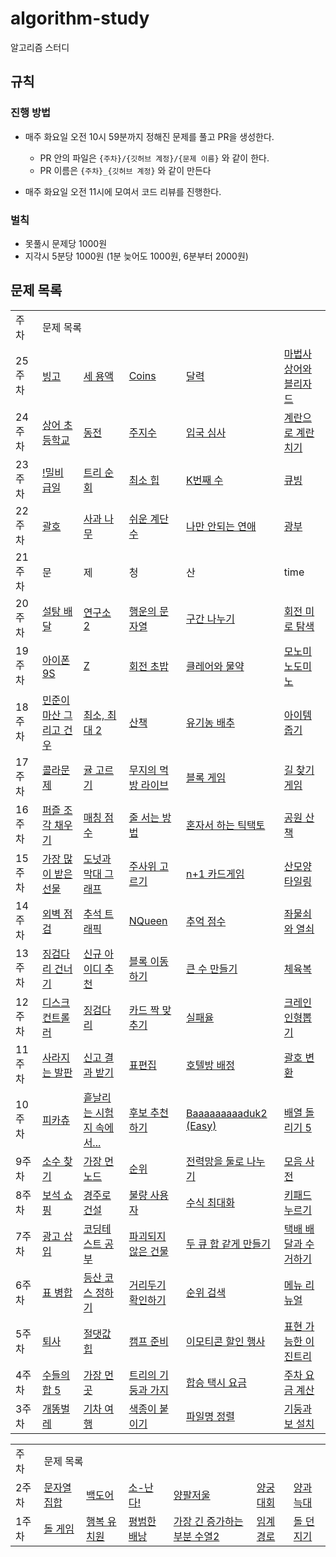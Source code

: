 # algorithm-study

알고리즘 스터디

## 규칙

### 진행 방법

- 매주 화요일 오전 10시 59분까지 정해진 문제를 풀고 PR을 생성한다.
  - PR 안의 파일은 `{주차}/{깃허브 계정}/{문제 이름}` 와 같이 한다.
  - PR 이름은 `{주차}_{깃허브 계정}` 와 같이 만든다


- 매주 화요일 오전 11시에 모여서 코드 리뷰를 진행한다.

### 벌칙

- 못풀시 문제당 1000원
- 지각시 5분당 1000원 (1분 늦어도 1000원, 6분부터 2000원)

## 문제 목록

<table>
  <tr>
    <td>주차</td>
    <td colspan="5">문제 목록</td>
  </tr>
<!--  <tr>
    <td>주차</td></td>
    <td><a href=""></a></td>
    <td><a href=""></a></td>
    <td><a href=""></a></td>
    <td><a href=""></a></td>
    <td><a href=""></a></td>
  </tr> -->
   <tr>
    <td>25주차</td></td>
    <td><a href="https://www.acmicpc.net/problem/2578">빙고</a></td>
    <td><a href="https://www.acmicpc.net/problem/2473">세 용액</a></td>
    <td><a href="https://www.acmicpc.net/problem/3067">Coins</a></td>
    <td><a href="https://www.acmicpc.net/problem/20207">달력</a></td>
    <td><a href="https://www.acmicpc.net/problem/21611">마법사 상어와 블리자드</a></td>
  </tr>
   <tr>
    <td>24주차</td></td>
    <td><a href="https://www.acmicpc.net/problem/21608">상어 초등학교</a></td>
    <td><a href="https://www.acmicpc.net/problem/9084">동전</a></td>
    <td><a href="https://www.acmicpc.net/problem/15724">주지수</a></td>
    <td><a href="https://www.acmicpc.net/problem/3079">입국 심사</a></td>
    <td><a href="https://www.acmicpc.net/problem/16987">계란으로 계란치기</a></td>
  </tr>
   <tr>
    <td>23주차</td></td>
    <td><a href="https://www.acmicpc.net/problem/11365">!밀비 급일</a></td>
    <td><a href="https://www.acmicpc.net/problem/1991">트리 순회</a></td>
    <td><a href="https://www.acmicpc.net/problem/1927">최소 힙</a></td>
    <td><a href="https://www.acmicpc.net/problem/1300">K번째 수</a></td>
    <td><a href="https://www.acmicpc.net/problem/5373">큐빙</a></td>
  </tr>
   <tr>
    <td>22주차</td></td>
    <td><a href="https://www.acmicpc.net/problem/9012">괄호</a></td>
    <td><a href="https://www.acmicpc.net/problem/19539">사과 나무</a></td>
    <td><a href="https://www.acmicpc.net/problem/10844">쉬운 계단 수</a></td>
    <td><a href="https://www.acmicpc.net/problem/14621">나만 안되는 연애</a></td>
    <td><a href="https://www.acmicpc.net/problem/21279">광부</a></td>
  </tr>
   <tr>
    <td>21주차</td></td>
    <td>문</td>
    <td>제</td>
    <td>청</td>
    <td>산</td>
    <td>time</td>
  </tr>
   <tr>
    <td>20주차</td></td>
    <td><a href="https://www.acmicpc.net/problem/2839">설탕 배달</a></td>
    <td><a href="https://www.acmicpc.net/problem/17141">연구소 2</a></td>
    <td><a href="https://www.acmicpc.net/problem/1342">행운의 문자열</a></td>
    <td><a href="https://www.acmicpc.net/problem/2228">구간 나누기</a></td>
    <td><a href="https://www.acmicpc.net/problem/22949">회전 미로 탐색</a></td>
  </tr>
   <tr>
    <td>19주차</td></td>
    <td><a href="https://www.acmicpc.net/problem/5883">아이폰 9S</a></td>
    <td><a href="https://www.acmicpc.net/problem/1074">Z</a></td>
    <td><a href="https://www.acmicpc.net/problem/15961">회전 초밥</a></td>
    <td><a href="https://www.acmicpc.net/problem/20119">클레어와 물약</a></td>
    <td><a href="https://www.acmicpc.net/problem/19235">모노미노도미노</a></td>
  </tr>
  <tr>
    <td>18주차</td></td>
    <td><a href="https://www.acmicpc.net/problem/18223">민준이 마산 그리고 건우</a></td>
    <td><a href="https://www.acmicpc.net/problem/20053">최소, 최대 2</a></td>
    <td><a href="https://www.acmicpc.net/problem/22868">산책</a></td>
    <td><a href="https://www.acmicpc.net/problem/1012">유기농 배추</a></td>
    <td><a href="https://school.programmers.co.kr/learn/courses/30/lessons/87694">아이템 줍기</a></td>
  </tr>
  <tr>
    <td>17주차</td></td>
    <td><a href="https://school.programmers.co.kr/learn/courses/30/lessons/132267">콜라문제</a></td>
    <td><a href="https://school.programmers.co.kr/learn/courses/30/lessons/138476">귤 고르기</a></td>
    <td><a href="https://school.programmers.co.kr/learn/courses/30/lessons/42891">무지의 먹방 라이브</a></td>
    <td><a href="https://school.programmers.co.kr/learn/courses/30/lessons/42894">블록 게임</a></td>
    <td><a href="https://school.programmers.co.kr/learn/courses/30/lessons/42892">길 찾기 게임</a></td>
  </tr>
    <tr>
    <td>16주차</td></td>
    <td><a href="https://school.programmers.co.kr/learn/courses/30/lessons/84021">퍼즐 조각 채우기</a></td>
    <td><a href="https://school.programmers.co.kr/learn/courses/30/lessons/42893">매칭 점수</a></td>
    <td><a href="https://school.programmers.co.kr/learn/courses/30/lessons/12936">줄 서는 방법</a></td>
    <td><a href="https://school.programmers.co.kr/learn/courses/30/lessons/160585">혼자서 하는 틱택토</a></td>
    <td><a href="https://school.programmers.co.kr/learn/courses/30/lessons/172928">공원 산책</a></td>
  </tr>
  <tr>
    <td>15주차</td></td>
    <td><a href="https://school.programmers.co.kr/learn/courses/30/lessons/258712">가장 많이 받은 선물</a></td>
    <td><a href="https://school.programmers.co.kr/learn/courses/30/lessons/258711">도넛과 막대 그래프</a></td>
    <td><a href="https://school.programmers.co.kr/learn/courses/30/lessons/258709">주사위 고르기</a></td>
    <td><a href="https://school.programmers.co.kr/learn/courses/30/lessons/258707">n+1 카드게임</a></td>
    <td><a href="https://school.programmers.co.kr/learn/courses/30/lessons/258705">산모양 타일링</a></td>
  </tr>
    <tr>
    <td>14주차</td></td>
    <td><a href="https://school.programmers.co.kr/learn/courses/30/lessons/60062">외벽 점검</a></td>
    <td><a href="https://school.programmers.co.kr/learn/courses/30/lessons/17676">추석 트래픽</a></td>
    <td><a href="https://school.programmers.co.kr/learn/courses/30/lessons/12952">NQueen</a></td>
    <td><a href="https://school.programmers.co.kr/learn/courses/30/lessons/176963">추억 점수</a></td>
    <td><a href="https://school.programmers.co.kr/learn/courses/30/lessons/60059">좌물쇠와 열쇠</a></td>
  </tr>
  <tr>
    <td>13주차</td></td>
    <td><a href="https://school.programmers.co.kr/learn/courses/30/lessons/64062">징검다리 건너기</a></td>
    <td><a href="https://school.programmers.co.kr/learn/courses/30/lessons/72410">신규 아이디 추천</a></td>
    <td><a href="https://school.programmers.co.kr/learn/courses/30/lessons/60063">블록 이동하기</a></td>
    <td><a href="https://school.programmers.co.kr/learn/courses/30/lessons/42883">큰 수 만들기</a></td>
    <td><a href="https://school.programmers.co.kr/learn/courses/30/lessons/42862">체육복</a></td>
  </tr>
  <tr>
    <td>12주차</td></td>
    <td><a href="https://school.programmers.co.kr/learn/courses/30/lessons/42627">디스크 컨트롤러</a></td>
    <td><a href="https://school.programmers.co.kr/learn/courses/30/lessons/43236">징검다리</a></td>
    <td><a href="https://school.programmers.co.kr/learn/courses/30/lessons/72415">카드 짝 맞추기</a></td>
    <td><a href="https://school.programmers.co.kr/learn/courses/30/lessons/42889">실패율</a></td>
    <td><a href="https://school.programmers.co.kr/learn/courses/30/lessons/64061">크레인 인형뽑기</a></td>
  </tr>
  <tr>
    <td>11주차</td></td>
    <td><a href="https://school.programmers.co.kr/learn/courses/30/lessons/92345">사라지는 발판</a></td>
    <td><a href="https://school.programmers.co.kr/learn/courses/30/lessons/92334">신고 결과 받기</a></td>
    <td><a href="https://school.programmers.co.kr/learn/courses/30/lessons/81303">표편집</a></td>
    <td><a href="https://school.programmers.co.kr/learn/courses/30/lessons/64063">호텔방 배정</a></td>
    <td><a href="https://school.programmers.co.kr/learn/courses/30/lessons/60058">괄호 변환</a></td>
  </tr>
  <tr>
    <td>10주차</td></td>
    <td><a href="https://www.acmicpc.net/problem/14405">피카츄</a></td>
    <td><a href="https://www.acmicpc.net/problem/17951">흩날리는 시험지 속에서...</a></td>
    <td><a href="https://www.acmicpc.net/problem/1713">후보 추천하기</td>
    <td><a href="https://www.acmicpc.net/problem/16988">Baaaaaaaaaduk2 (Easy)</a></td>
    <td><a href="https://www.acmicpc.net/problem/17470">배열 돌리기 5</a></td>
  </tr>
  <tr>
    <td>9주차</td></td>
    <td><a href="https://school.programmers.co.kr/learn/courses/30/lessons/42839">소수 찾기</a></td>
    <td><a href="https://school.programmers.co.kr/learn/courses/30/lessons/49189">가장 먼 노드</a></td>
    <td><a href="https://school.programmers.co.kr/learn/courses/30/lessons/49191">순위</a></td>
    <td><a href="https://school.programmers.co.kr/learn/courses/30/lessons/86971">전력망을 둘로 나누기</a></td>
    <td><a href="https://school.programmers.co.kr/learn/courses/30/lessons/84512">모음 사전</a></td>
  </tr>
  <tr>
    <td>8주차</td></td>
    <td><a href="https://school.programmers.co.kr/learn/courses/30/lessons/67258">보석 쇼핑</a></td>
    <td><a href="https://school.programmers.co.kr/learn/courses/30/lessons/67259">경주로 건설</a></td>
    <td><a href="https://school.programmers.co.kr/learn/courses/30/lessons/64064">불량 사용자</a></td>
    <td><a href="https://school.programmers.co.kr/learn/courses/30/lessons/67257">수식 최대화</a></td>
    <td><a href="https://school.programmers.co.kr/learn/courses/30/lessons/67256">키패드 누르기</a></td>
  </tr>
  <tr>
    <td>7주차</td></td>
    <td><a href="https://school.programmers.co.kr/learn/courses/30/lessons/72414">광고 삽입</a></td>
    <td><a href="https://school.programmers.co.kr/learn/courses/30/lessons/118668">코딩테스트 공부</a></td>
    <td><a href="https://school.programmers.co.kr/learn/courses/30/lessons/92344">파괴되지 않은 건물</a></td>
    <td><a href="https://school.programmers.co.kr/learn/courses/30/lessons/118667">두 큐 합 같게 만들기</a></td>
    <td><a href="https://school.programmers.co.kr/learn/courses/30/lessons/150369">택배 배달과 수거하기</a></td>
  </tr>
  <tr>
    <td>6주차</td></td>
    <td><a href="https://school.programmers.co.kr/learn/courses/30/lessons/150366">표 병합</a></td>
    <td><a href="https://school.programmers.co.kr/learn/courses/30/lessons/118669">등산 코스 정하기</a></td>
    <td><a href="https://school.programmers.co.kr/learn/courses/30/lessons/81302">거리두기 확인하기</a></td>
    <td><a href="https://school.programmers.co.kr/learn/courses/30/lessons/72412">순위 검색</a></td>
    <td><a href="https://school.programmers.co.kr/learn/courses/30/lessons/72411">메뉴 리뉴얼</a></td>
  </tr>
  <tr>
    <td>5주차</td></td>
    <td><a href="https://www.acmicpc.net/problem/14501">퇴사</a></td>
    <td><a href="https://www.acmicpc.net/problem/11286">절댓값 힙</a></td>
    <td><a href="https://www.acmicpc.net/problem/16938">캠프 준비</a></td>
    <td><a href="https://school.programmers.co.kr/learn/courses/30/lessons/150368">이모티콘 할인 행사</a></td>
    <td><a href="https://school.programmers.co.kr/learn/courses/30/lessons/150367">표현 가능한 이진트리</a></td>
  </tr>
  <tr>
    <td>4주차</td></td>
    <td><a href="https://www.acmicpc.net/problem/2018">수들의 합 5</a></td>
    <td><a href="https://www.acmicpc.net/problem/22865">가장 먼 곳</a></td>
    <td><a href="https://www.acmicpc.net/problem/20924">트리의 기둥과 가지</a></td>
    <td><a href="https://school.programmers.co.kr/learn/courses/30/lessons/72413">합승 택시 요금</a></td>
    <td><a href="https://school.programmers.co.kr/learn/courses/30/lessons/92341">주차 요금 계산</a></td>
  </tr>
  <tr>
    <td>3주차</td></td>
    <td><a href="https://www.acmicpc.net/problem/3020">개똥벌레</a></td>
    <td><a href="https://www.acmicpc.net/problem/10713">기차 여행</a></td>
    <td><a href="https://www.acmicpc.net/problem/17136">색종이 붙이기</a></td>
    <td><a href="https://school.programmers.co.kr/learn/courses/30/lessons/17686">파일명 정렬</a></td>
    <td><a href="https://school.programmers.co.kr/learn/courses/30/lessons/60061">기둥과 보 설치</a></td>
  </tr>
</table>


<table>
  <tr>
    <td>주차</td>
    <td colspan="6">문제 목록</td>
  </tr>
  <tr>
    <td>2주차</td></td>
    <td><a href="https://www.acmicpc.net/problem/14425">문자열 집합</a></td>
    <td><a href="https://www.acmicpc.net/problem/17396">백도어</a></td>
    <td><a href="https://www.acmicpc.net/problem/19699">소-난다!</a></td>
    <td><a href="https://www.acmicpc.net/problem/2629">양팔저울</a></td>
    <td><a href="https://school.programmers.co.kr/learn/courses/30/lessons/92342">양궁대회</a></td>
    <td><a href="https://school.programmers.co.kr/learn/courses/30/lessons/92343">양과 늑대</a></td>
  </tr>  
  <tr>
    <td>1주차</td></td>
    <td><a href="https://www.acmicpc.net/problem/9655">돌 게임</a></td>
    <td><a href="https://www.acmicpc.net/problem/13164">행복 유치원</a></td>
    <td><a href="https://www.acmicpc.net/problem/12865">평범한 배낭</a></td>
    <td><a href="https://www.acmicpc.net/problem/12015">가장 긴 증가하는 부분 수열2</a></td>
    <td><a href="https://www.acmicpc.net/problem/1948">임계 경로</a></td>
    <td><a href="https://www.acmicpc.net/problem/3025">돌 던지기 </a></td>
  </tr>
</table>


